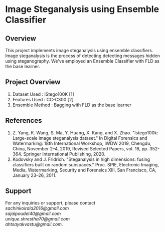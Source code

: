 <!DOCTYPE html>
<html lang="en">
<head>
    <meta charset="UTF-8">
    <meta name="viewport" content="width=device-width, initial-scale=1.0">
</head>
<body>

<h1>Image Steganalysis using Ensemble Classifier</h1>

<h2>Overview</h2>

<p>This project implements image steganalysis using ensemble classifiers. Image steganalysis is the process of detecting detecting messages hidden using steganography. We've employed an Ensemble Classifier with FLD as the base learner.</p>

<h2>Project Overview</h2>
<ol>
    <li>Dataset Used     : IStego100K [1]</li>
    <li>Features Used    : CC-C300 [2] </li>
    <li>Ensemble Method  : Bagging with FLD as the base learner</li>
</ol>

<h2>References</h2>
<ol>
    <li>Z. Yang, K. Wang, S. Ma, Y. Huang, X. Kang, and X. Zhao. "Istego100k: Large-scale image steganalysis dataset." In Digital Forensics and Watermarking: 18th International Workshop, IWDW 2019, Chengdu, China, November 2–4, 2019, Revised Selected Papers, vol. 18, pp. 352-364. Springer International Publishing, 2020.</li>
    <li> Kodovsky and J. Fridrich. "Steganalysis in high dimensions: fusing classifiers built on random subspaces." Proc. SPIE, Electronic Imaging, Media, Watermarking, Security and Forensics XIII, San Francisco, CA, January 23–26, 2011.
</li>
</ol>
<h2>Support</h2>
<p>For any inquiries or support, please contact <br> <em>sachinkoirala2016@gmail.com</em> <br> <em>sajalpoudel40@gmail.com</em> <br>  <em>unique.shrestha70@gmail.com</em><br>  <em>ahtsayakvastu@gmail.com</em>.</p>
</body>
</html>

